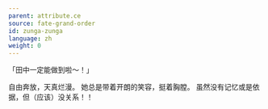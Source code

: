 ```yaml
---
parent: attribute.ce
source: fate-grand-order
id: zunga-zunga
language: zh
weight: 0
---
```


「田中一定能做到啦～！」

自由奔放，天真烂漫。
她总是带着开朗的笑容，挺着胸膛。
虽然没有记忆或是依据，但（应该）没关系！！
